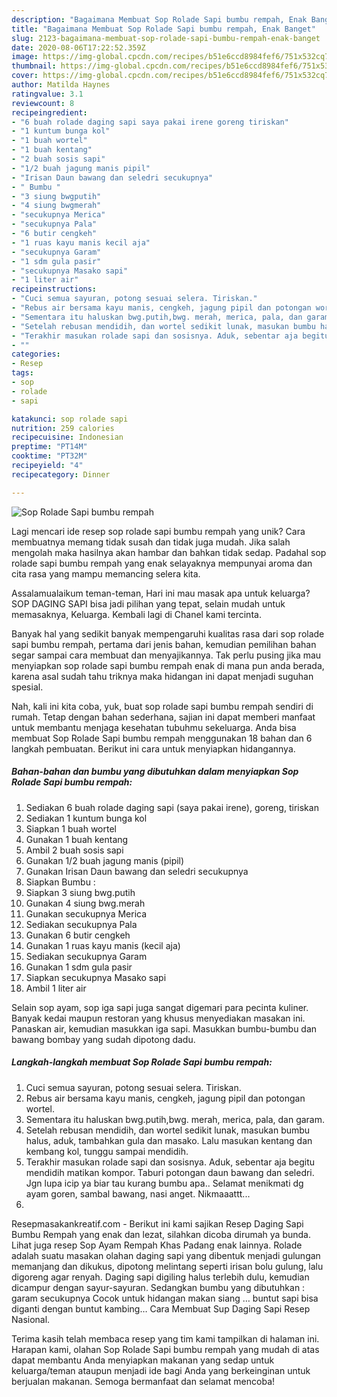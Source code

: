 ```yaml
---
description: "Bagaimana Membuat Sop Rolade Sapi bumbu rempah, Enak Banget"
title: "Bagaimana Membuat Sop Rolade Sapi bumbu rempah, Enak Banget"
slug: 2123-bagaimana-membuat-sop-rolade-sapi-bumbu-rempah-enak-banget
date: 2020-08-06T17:22:52.359Z
image: https://img-global.cpcdn.com/recipes/b51e6ccd8984fef6/751x532cq70/sop-rolade-sapi-bumbu-rempah-foto-resep-utama.jpg
thumbnail: https://img-global.cpcdn.com/recipes/b51e6ccd8984fef6/751x532cq70/sop-rolade-sapi-bumbu-rempah-foto-resep-utama.jpg
cover: https://img-global.cpcdn.com/recipes/b51e6ccd8984fef6/751x532cq70/sop-rolade-sapi-bumbu-rempah-foto-resep-utama.jpg
author: Matilda Haynes
ratingvalue: 3.1
reviewcount: 8
recipeingredient:
- "6 buah rolade daging sapi saya pakai irene goreng tiriskan"
- "1 kuntum bunga kol"
- "1 buah wortel"
- "1 buah kentang"
- "2 buah sosis sapi"
- "1/2 buah jagung manis pipil"
- "Irisan Daun bawang dan seledri secukupnya"
- " Bumbu "
- "3 siung bwgputih"
- "4 siung bwgmerah"
- "secukupnya Merica"
- "secukupnya Pala"
- "6 butir cengkeh"
- "1 ruas kayu manis kecil aja"
- "secukupnya Garam"
- "1 sdm gula pasir"
- "secukupnya Masako sapi"
- "1 liter air"
recipeinstructions:
- "Cuci semua sayuran, potong sesuai selera. Tiriskan."
- "Rebus air bersama kayu manis, cengkeh, jagung pipil dan potongan wortel."
- "Sementara itu haluskan bwg.putih,bwg. merah, merica, pala, dan garam."
- "Setelah rebusan mendidih, dan wortel sedikit lunak, masukan bumbu halus, aduk, tambahkan gula dan masako. Lalu masukan kentang dan kembang kol, tunggu sampai mendidih."
- "Terakhir masukan rolade sapi dan sosisnya. Aduk, sebentar aja begitu mendidih matikan kompor. Taburi potongan daun bawang dan seledri. Jgn lupa icip ya biar tau kurang bumbu apa.. Selamat menikmati dg ayam goren, sambal bawang, nasi anget. Nikmaaattt..."
- ""
categories:
- Resep
tags:
- sop
- rolade
- sapi

katakunci: sop rolade sapi 
nutrition: 259 calories
recipecuisine: Indonesian
preptime: "PT14M"
cooktime: "PT32M"
recipeyield: "4"
recipecategory: Dinner

---
```



![Sop Rolade Sapi bumbu rempah](https://img-global.cpcdn.com/recipes/b51e6ccd8984fef6/751x532cq70/sop-rolade-sapi-bumbu-rempah-foto-resep-utama.jpg)

Lagi mencari ide resep sop rolade sapi bumbu rempah yang unik? Cara membuatnya memang tidak susah dan tidak juga mudah. Jika salah mengolah maka hasilnya akan hambar dan bahkan tidak sedap. Padahal sop rolade sapi bumbu rempah yang enak selayaknya mempunyai aroma dan cita rasa yang mampu memancing selera kita.

Assalamualaikum teman-teman, Hari ini mau masak apa untuk keluarga? SOP DAGING SAPI bisa jadi pilihan yang tepat, selain mudah untuk memasaknya, Keluarga. Kembali lagi di Chanel kami tercinta.

Banyak hal yang sedikit banyak mempengaruhi kualitas rasa dari sop rolade sapi bumbu rempah, pertama dari jenis bahan, kemudian pemilihan bahan segar sampai cara membuat dan menyajikannya. Tak perlu pusing jika mau menyiapkan sop rolade sapi bumbu rempah enak di mana pun anda berada, karena asal sudah tahu triknya maka hidangan ini dapat menjadi suguhan spesial.


Nah, kali ini kita coba, yuk, buat sop rolade sapi bumbu rempah sendiri di rumah. Tetap dengan bahan sederhana, sajian ini dapat memberi manfaat untuk membantu menjaga kesehatan tubuhmu sekeluarga. Anda bisa membuat Sop Rolade Sapi bumbu rempah menggunakan 18 bahan dan 6 langkah pembuatan. Berikut ini cara untuk menyiapkan hidangannya.

<!--inarticleads1-->

##### Bahan-bahan dan bumbu yang dibutuhkan dalam menyiapkan Sop Rolade Sapi bumbu rempah:

1. Sediakan 6 buah rolade daging sapi (saya pakai irene), goreng, tiriskan
1. Sediakan 1 kuntum bunga kol
1. Siapkan 1 buah wortel
1. Gunakan 1 buah kentang
1. Ambil 2 buah sosis sapi
1. Gunakan 1/2 buah jagung manis (pipil)
1. Gunakan Irisan Daun bawang dan seledri secukupnya
1. Siapkan  Bumbu :
1. Siapkan 3 siung bwg.putih
1. Gunakan 4 siung bwg.merah
1. Gunakan secukupnya Merica
1. Sediakan secukupnya Pala
1. Gunakan 6 butir cengkeh
1. Gunakan 1 ruas kayu manis (kecil aja)
1. Sediakan secukupnya Garam
1. Gunakan 1 sdm gula pasir
1. Siapkan secukupnya Masako sapi
1. Ambil 1 liter air


Selain sop ayam, sop iga sapi juga sangat digemari para pecinta kuliner. Banyak kedai maupun restoran yang khusus menyediakan masakan ini. Panaskan air, kemudian masukkan iga sapi. Masukkan bumbu-bumbu dan bawang bombay yang sudah dipotong dadu. 

<!--inarticleads2-->

##### Langkah-langkah membuat Sop Rolade Sapi bumbu rempah:

1. Cuci semua sayuran, potong sesuai selera. Tiriskan.
1. Rebus air bersama kayu manis, cengkeh, jagung pipil dan potongan wortel.
1. Sementara itu haluskan bwg.putih,bwg. merah, merica, pala, dan garam.
1. Setelah rebusan mendidih, dan wortel sedikit lunak, masukan bumbu halus, aduk, tambahkan gula dan masako. Lalu masukan kentang dan kembang kol, tunggu sampai mendidih.
1. Terakhir masukan rolade sapi dan sosisnya. Aduk, sebentar aja begitu mendidih matikan kompor. Taburi potongan daun bawang dan seledri. Jgn lupa icip ya biar tau kurang bumbu apa.. Selamat menikmati dg ayam goren, sambal bawang, nasi anget. Nikmaaattt...
1. 


Resepmasakankreatif.com - Berikut ini kami sajikan Resep Daging Sapi Bumbu Rempah yang enak dan lezat, silahkan dicoba dirumah ya bunda. Lihat juga resep Sop Ayam Rempah Khas Padang enak lainnya. Rolade adalah suatu masakan olahan daging sapi yang dibentuk menjadi gulungan memanjang dan dikukus, dipotong melintang seperti irisan bolu gulung, lalu digoreng agar renyah. Daging sapi digiling halus terlebih dulu, kemudian dicampur dengan sayur-sayuran. Sedangkan bumbu yang dibutuhkan : garam secukupnya Cocok untuk hidangan makan siang … buntut sapi bisa diganti dengan buntut kambing… Cara Membuat Sup Daging Sapi Resep Nasional. 

Terima kasih telah membaca resep yang tim kami tampilkan di halaman ini. Harapan kami, olahan Sop Rolade Sapi bumbu rempah yang mudah di atas dapat membantu Anda menyiapkan makanan yang sedap untuk keluarga/teman ataupun menjadi ide bagi Anda yang berkeinginan untuk berjualan makanan. Semoga bermanfaat dan selamat mencoba!
